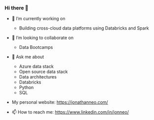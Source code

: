 ### Hi there 👋

- 🔭 I’m currently working on
  - Building cross-cloud data platforms using Databricks and Spark 

- 👯 I’m looking to collaborate on
  - Data Bootcamps

- 💬 Ask me about 
  - Azure data stack 
  - Open source data stack 
  - Data architectures 
  - Databricks 
  - Python 
  - SQL 

- My personal website: https://jonathanneo.com/ 
- 📫 How to reach me: https://www.linkedin.com/in/jonneo/

